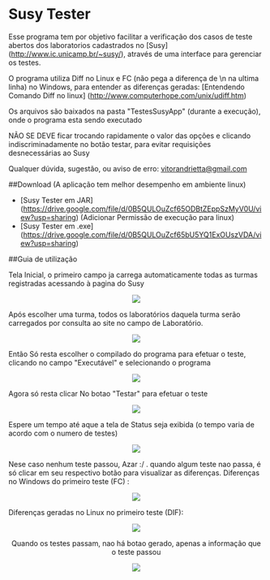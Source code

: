 # Susy Tester

Esse programa tem por objetivo facilitar a verificação dos casos de teste abertos dos laboratorios cadastrados no [Susy] (http://www.ic.unicamp.br/~susy/), através de uma interface para gerenciar os testes.

O programa utiliza Diff no Linux e FC (não pega a diferença de \n na ultima linha) no Windows, para entender as diferenças geradas:
[Entendendo Comando Diff no linux] (http://www.computerhope.com/unix/udiff.htm)

Os arquivos são baixados na pasta "TestesSusyApp" (durante a execução), onde o programa esta sendo executado

NÃO SE DEVE ficar trocando rapidamente o valor das opções e clicando indiscriminadamente no botão testar, para evitar requisições desnecessárias ao Susy

Qualquer dúvida, sugestão, ou aviso de erro: vitorandrietta@gmail.com

##Download (A aplicação tem melhor desempenho em ambiente linux)

- [Susy Tester em JAR] (https://drive.google.com/file/d/0B5QULOuZcf65ODBtZEppSzMyV0U/view?usp=sharing) (Adicionar Permissão de execução para linux)
- [Susy Tester em .exe] (https://drive.google.com/file/d/0B5QULOuZcf65bU5YQ1ExOUszVDA/view?usp=sharing)

##Guia de utilização

Tela Inicial, o primeiro campo ja carrega automaticamente todas as turmas registradas acessando à pagina do Susy

<p align="center">
   <img src="https://github.com/vitorandrietta/SusyTester/blob/master/SusyTesterImages/initial.PNG">
</p>

Após escolher uma turma, todos os laboratórios daquela turma serão carregados por consulta ao site no campo de Laboratório.

<p align="center">
   <img src="https://github.com/vitorandrietta/SusyTester/blob/master/SusyTesterImages/lab.PNG">
</p>

Então Só resta escolher o compilado do programa para efetuar o teste, clicando no campo "Executável" e selecionando o programa

<p align="center">
   <img src="https://github.com/vitorandrietta/SusyTester/blob/master/SusyTesterImages/selector.PNG">
</p>


Agora só resta clicar No botao "Testar" para efetuar o teste


<p align="center">
   <img src="https://github.com/vitorandrietta/SusyTester/blob/master/SusyTesterImages/ready.PNG">
</p>

Espere um tempo até aque a tela de Status seja exibida (o tempo varia de acordo com o numero de testes)

<p align="center">
   <img src="https://github.com/vitorandrietta/SusyTester/blob/master/SusyTesterImages/differenceStatus.PNG">
</p>


Nese caso nenhum teste passou, Azar :/ . quando algum teste nao passa, é só clicar em seu respectivo botão para visualizar as diferenças. Diferenças no Windows do primeiro teste (FC) :

<p align="center">
   <img src="https://github.com/vitorandrietta/SusyTester/blob/master/SusyTesterImages/resultWindows.PNG">
</p>


Diferenças geradas no Linux no primeiro teste (DIF):


<p align="center">
   <img src="https://github.com/vitorandrietta/SusyTester/blob/master/SusyTesterImages/linux.png">
</p>

<center>Quando os testes passam, nao há botao gerado, apenas a informação que o teste passou</center>

<p align="center">
   <img src="https://github.com/vitorandrietta/SusyTester/blob/master/SusyTesterImages/OK.PNG">
</p>
